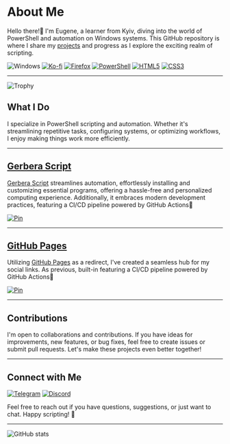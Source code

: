 # About Me

Hello there!👋 I'm Eugene, a learner from Kyiv, diving into the world of PowerShell and automation on Windows systems. This GitHub repository is where I share my [projects](https://github.com/lowl1f3?tab=repositories) and progress as I explore the exciting realm of scripting.

![Windows](https://img.shields.io/badge/Windows%20-0078D6.svg?&style=for-the-badge&logo=windows%2011&logoColor=white)
[![Ko-fi](https://img.shields.io/badge/Ko--fi-F16061?style=for-the-badge&logo=ko-fi&logoColor=white)](https://ko-fi.com/lowlife)
[![Firefox](https://img.shields.io/badge/Firefox-FF7139?style=for-the-badge&logo=Firefox&logoColor=white)](https://github.com/lowl1f3/Firefox)
[![PowerShell](https://img.shields.io/badge/powershell-5391FE?style=for-the-badge&logo=powershell&logoColor=white)](https://github.com/lowl1f3/Gerbera-Script)
[![HTML5](https://img.shields.io/badge/HTML5-E34F26?style=for-the-badge&logo=html5&logoColor=white)](https://github.com/lowl1f3/lowl1f3.github.io)
[![CSS3](https://img.shields.io/badge/CSS3-1572B6?style=for-the-badge&logo=css3&logoColor=white)](https://github.com/lowl1f3/lowl1f3.github.io)

---

![Trophy](https://github-profile-trophy.vercel.app/?username=lowl1f3&theme=darkhub&no-bg=true&no-frame=true)

## What I Do

I specialize in PowerShell scripting and automation. Whether it's streamlining repetitive tasks, configuring systems, or optimizing workflows, I enjoy making things work more efficiently.

---

## [Gerbera Script](https://github.com/lowl1f3/Gerbera-Script)

[Gerbera Script](https://github.com/lowl1f3/Gerbera-Script) streamlines automation, effortlessly installing and customizing essential programs, offering a hassle-free and personalized computing experience. Additionally, it embraces modern development practices, featuring a CI/CD pipeline powered by GitHub Actions🚀

[![Pin](https://github-readme-stats.vercel.app/api/pin?username=lowl1f3&repo=Gerbera-Script&show_owner=true&theme=radical)](https://github.com/lowl1f3/Gerbera-Script)

---

## [GitHub Pages](https://github.com/lowl1f3/lowl1f3.github.io)

Utilizing [GitHub Pages](https://github.com/lowl1f3/lowl1f3.github.io) as a redirect, I've created a seamless hub for my social links. As previous, built-in featuring a CI/CD pipeline powered by GitHub Actions🚀

[![Pin](https://github-readme-stats.vercel.app/api/pin?username=lowl1f3&repo=lowl1f3.github.io&show_owner=true&&theme=radical)](https://github.com/lowl1f3/lowl1f3.github.io)

---

## Contributions

I'm open to collaborations and contributions. If you have ideas for improvements, new features, or bug fixes, feel free to create issues or submit pull requests. Let's make these projects even better together!

---

## Connect with Me

[![Telegram](https://img.shields.io/badge/Telegram-2CA5E0?style=for-the-badge&logo=telegram&logoColor=white)](https://t.me/lowlif3)
[![Discord](https://img.shields.io/badge/Discord-5865F2?style=for-the-badge&logo=discord&logoColor=white)](https://discord.com/users/330825971835863042)

Feel free to reach out if you have questions, suggestions, or just want to chat. Happy scripting! 🚀

---

![GitHub stats](https://github-readme-stats.vercel.app/api?username=lowl1f3&count_private=false&show_icons=true&theme=radical)
